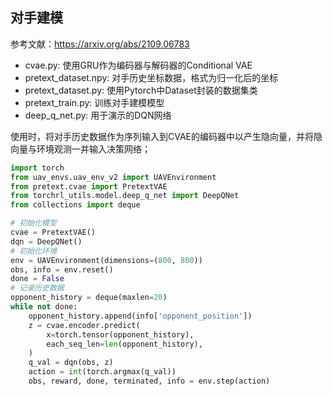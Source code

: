 ## 对手建模

参考文献：https://arxiv.org/abs/2109.06783

- cvae.py: 使用GRU作为编码器与解码器的Conditional VAE
- pretext_dataset.npy: 对手历史坐标数据，格式为归一化后的坐标
- pretext_dataset.py: 使用Pytorch中Dataset封装的数据集类
- pretext_train.py: 训练对手建模模型
- deep_q_net.py: 用于演示的DQN网络

使用时，将对手历史数据作为序列输入到CVAE的编码器中以产生隐向量，并将隐向量与环境观测一并输入决策网络；

````python
import torch
from uav_envs.uav_env_v2 import UAVEnvironment
from pretext.cvae import PretextVAE
from torchrl_utils.model.deep_q_net import DeepQNet
from collections import deque

# 初始化模型
cvae = PretextVAE()
dqn = DeepQNet()
# 初始化环境
env = UAVEnvironment(dimensions=(800, 800))
obs, info = env.reset()
done = False
# 记录历史数据
opponent_history = deque(maxlen=20)
while not done:
    opponent_history.append(info['opponent_position'])
    z = cvae.encoder.predict(
        x=torch.tensor(opponent_history),
        each_seq_len=len(opponent_history),
    )
    q_val = dqn(obs, z)
    action = int(torch.argmax(q_val))
    obs, reward, done, terminated, info = env.step(action)
````